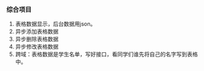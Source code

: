 ### 综合项目
1. 表格数据显示，后台数据用json。
2. 异步添加表格数据
3. 异步删除表格数据
4. 异步修改表格数据
5. 跨域：表格数据是学生名单，写好接口，看同学们谁先将自己的名字写到表格中。